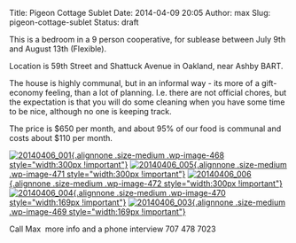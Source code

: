 Title: Pigeon Cottage Sublet
Date: 2014-04-09 20:05
Author: max
Slug: pigeon-cottage-sublet
Status: draft

This is a bedroom in a 9 person cooperative, for sublease between July 9th and August 13th (Flexible).

Location is 59th Street and Shattuck Avenue in Oakland, near Ashby BART.

The house is highly communal, but in an informal way - its more of a gift-economy feeling, than a lot of planning. I.e. there are not official chores, but the expectation is that you will do some cleaning when you have some time to be nice, although no one is keeping track.

The price is $650 per month, and about 95% of our food is communal and costs about $110 per month.

[![20140406_001]({static}/images/uploads/2014/04/20140406_001.jpg){.alignnone .size-medium .wp-image-468 style="width:300px !important"}]({static}/images/uploads/2014/04/20140406_001.jpg) [![20140406_005]({static}/images/uploads/2014/04/20140406_005.jpg){.alignnone .size-medium .wp-image-471 style="width:300px !important"}]({static}/images/uploads/2014/04/20140406_005.jpg) [![20140406_006]({static}/images/uploads/2014/04/20140406_006.jpg){.alignnone .size-medium .wp-image-472 style="width:300px !important"}]({static}/images/uploads/2014/04/20140406_006.jpg) [![20140406_004]({static}/images/uploads/2014/04/20140406_004-e1397073376946.jpg){.alignnone .size-medium .wp-image-470 style="width:169px !important"}]({static}/images/uploads/2014/04/20140406_004.jpg) [![20140406_003]({static}/images/uploads/2014/04/20140406_003-e1397073360136.jpg){.alignnone .size-medium .wp-image-469 style="width:169px !important"}]({static}/images/uploads/2014/04/20140406_003-e1397073360136.jpg)

Call Max  more info and a phone interview 707 478 7023
